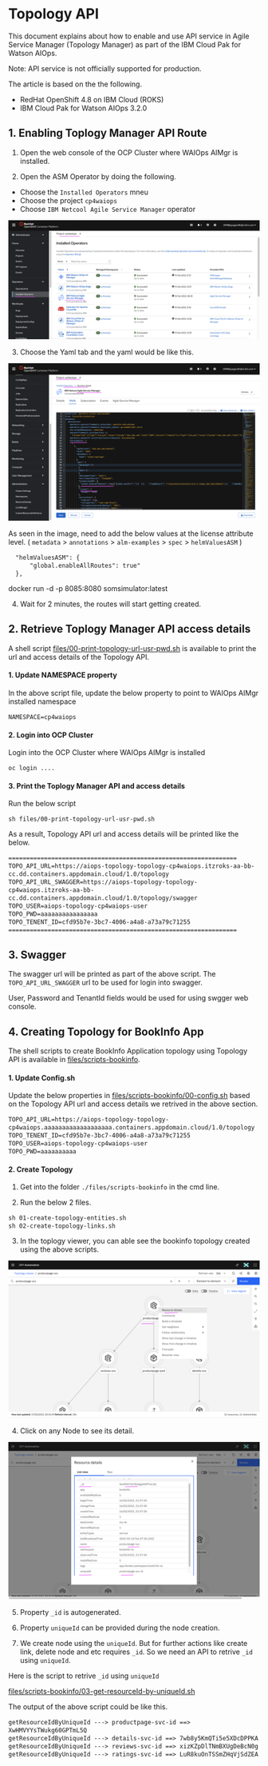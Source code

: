 # Topology API

This document explains about how to enable and use API service in Agile Service Manager
(Topology Manager) as part of the IBM Cloud Pak for Watson AIOps.

Note: API service is not officially supported for production.

The article is based on the the following.
- RedHat OpenShift 4.8 on IBM Cloud (ROKS)
- IBM Cloud Pak for Watson AIOps 3.2.0


## 1. Enabling Toplogy Manager API Route

1. Open the web console of the OCP Cluster where WAIOps AIMgr is installed.

2. Open the ASM Operator by doing the following.

- Choose the `Installed Operators` mneu
- Choose the project `cp4waiops`
- Choose `IBM Netcool Agile Service Manager` operator

<img src="images/01-installed-operator.png">

3. Choose the Yaml tab and the yaml would be like this.

<img src="images/02-asm-config.png">

As seen in the image, need to add the below values at the license attribute level. ( `metadata`  > `annotations`  >  `alm-examples`  >  `spec`  > `helmValuesASM`  )

```
  "helmValuesASM": {
      "global.enableAllRoutes": true"
  },
```

docker run -d -p 8085:8080 somsimulator:latest

4. Wait for 2 minutes, the routes will start getting created.

## 2. Retrieve Toplogy Manager API access details

A shell script [files/00-print-topology-url-usr-pwd.sh](./files/00-print-topology-url-usr-pwd.sh) is available to print the url and access details of the Topology API.

#### 1. Update NAMESPACE property

In the above script file, update the below property to point to WAIOps AIMgr installed namespace

```
NAMESPACE=cp4waiops
```

#### 2. Login into OCP Cluster

Login into the OCP Cluster where WAIOps AIMgr is installed 
```
oc login ....
```

#### 3. Print the Toplogy Manager API and access details

Run the below script

```
sh files/00-print-topology-url-usr-pwd.sh
```

As a result, Topology API url and access details will be printed like the below.


```
================================================================
TOPO_API_URL=https://aiops-topology-topology-cp4waiops.itzroks-aa-bb-cc.dd.containers.appdomain.cloud/1.0/topology
TOPO_API_URL_SWAGGER=https://aiops-topology-topology-cp4waiops.itzroks-aa-bb-cc.dd.containers.appdomain.cloud/1.0/topology/swagger
TOPO_USER=aiops-topology-cp4waiops-user
TOPO_PWD=aaaaaaaaaaaaaaaa
TOPO_TENENT_ID=cfd95b7e-3bc7-4006-a4a8-a73a79c71255
================================================================
```

## 3. Swagger

The swagger url will be printed as part of the above script. The `TOPO_API_URL_SWAGGER` url to be used for login into swagger.

User, Password and TenantId fields would be used for using swgger web console.

## 4. Creating Topology for BookInfo App

The shell scripts to create BookInfo Application topology using Topology API is available in  [files/scripts-bookinfo](./files/scripts-bookinfo).

#### 1. Update Config.sh

Update the below properties in [files/scripts-bookinfo/00-config.sh](./files/scripts-bookinfo/00-config.sh) based on the Topology API url and access details we retrived in the above section. 

```
TOPO_API_URL=https://aiops-topology-topology-cp4waiops.aaaaaaaaaaaaaaaaaaa.containers.appdomain.cloud/1.0/topology
TOPO_TENENT_ID=cfd95b7e-3bc7-4006-a4a8-a73a79c71255
TOPO_USER=aiops-topology-cp4waiops-user
TOPO_PWD=aaaaaaaaaa
```

#### 2. Create Topology

1. Get into the folder `./files/scripts-bookinfo` in the cmd line.

2. Run the below 2 files.

```
sh 01-create-topology-entities.sh
sh 02-create-topology-links.sh
```

3. In the toplogy viewer, you can able see the bookinfo topology created using the above scripts.

<img src="images/04-resoure-details.png">

4. Click on any Node to see its detail.

<img src="images/05-node-properties.png">

5. Property `_id` is autogenerated.

6. Property `uniqueId` can be provided during the node creation.

7. We create node using the `uniqueId`. But for further actions like create link, delete node and etc requires `_id`. So we need an API to retrive `_id` using `uniqueId`.

Here is the script to retrive `_id` using `uniqueId`

  [files/scripts-bookinfo/03-get-resourceId-by-uniqueId.sh](./files/scripts-bookinfo/03-get-resourceId-by-uniqueId.sh)

The output of the above script could be like this.

```
getResourceIdByUniqueId ---> productpage-svc-id ==> XwHMVYYsTWukg60GPTmL5Q
getResourceIdByUniqueId ---> details-svc-id ==> 7wb8y5KmQTi5e5XDcDPPKA
getResourceIdByUniqueId ---> reviews-svc-id ==> xizKZpDlTNmBXUgDeBcN0g
getResourceIdByUniqueId ---> ratings-svc-id ==> LuR8kuOnTSSmZHqVjSdZEA
```



